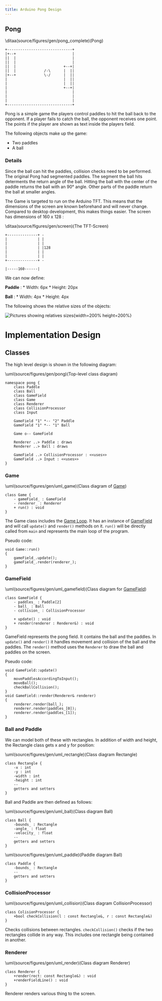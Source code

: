 ```yaml
---
title: Arduino Pong Design
---
```


## Pong
\ditaa(source/figures/gen/pong_complete)(Pong)
~~~~
+------------------------------+
|+--+                          |
||  |                          |
||  |                          |
||  |                      +--+|
||  |             /-\      |  ||
|+--+             \-/      |  ||
|                          |  ||
|                          |  ||
|                          +--+|
|                              |
|                              |
|                              |
+------------------------------+
~~~~

Pong is a simple game the players control paddles to hit the ball back to the opponent. If a player fails to catch the ball, the opponent receives one point. The points if the player are shown as text inside the players field.

The following objects make up the game:

* Two paddles
* A ball

### Details

Since the ball can hit the paddles, collision checks need to be performed. The original Pong had segmented paddles. The segment the ball hits determents the return angle of the ball. Hitting the ball with the center of the paddle returns the ball with an 90° angle. Other parts of the paddle return the ball at smaller angles.

The Game is targeted to run on the Arduino TFT. This means that the dimensions of the screen are known beforehand and will never change. Compared to desktop development, this makes things easier. The screen has dimensions of 160 x 128 :

\ditaa(source/figures/gen/screen)(The TFT-Screen)
~~~~
+--------------+ -
|              | |
|              | |
|              | |128
|              | |
|              | |
+--------------+ -

|-----160------|
~~~~

We can now define:

**Paddle**
  : * Width:  6px
    * Height: 20px

**Ball**
  : * Width: 4px
    * Height: 4px

The following shows the relative sizes of the objects:

![Pictures showing relatives sizes](source/figures/field_drawn.png){width=200% height=200%}

# Implementation Design
## Classes

The high level design is shown in the following diagram:

\uml(source/figures/gen/pong)(Top-level class diagram)
~~~~
namespace pong {
    class Paddle
    class Ball
    class GameField
    class Game
    class Renderer
    class CollisionProcessor
    class Input

    GameField "1" *-- "2" Paddle
    GameField "1" *-- "1" Ball

    Game o-- GameField

    Renderer ..> Paddle : draws
    Renderer ..> Ball : draws

    GameField ..> CollisionProcessor : <<uses>>
    GameField ..> Input : <<uses>>
}
~~~~

### Game
\uml(source/figures/gen/uml_game)(Class diagram of [Game](#game))
~~~~
class Game {
    - gameField_ : GameField
    - renderer_ : Renderer
    + run() : void
}
~~~~

The Game class includes the [Game Loop]. It has an instance of [GameField](#gamefield) and will call `update()` and `render()` methods on it. `run()` will be directly called from `main` and represents the main loop of the program.

Pseudo code:

~~~~{.cpp}
void Game::run()
{
    gameField_.update();
    gameField_.render(renderer_);
}
~~~~

### GameField
\uml(source/figures/gen/uml_gamefield)(Class diagram for [GameField](#gamefield))
~~~
class GameField {
    - paddles_ : Paddle[2]
    - ball_ : Ball
    - collision_ : CollisionProcessor

    + update() : void
    + render(renderer : Renderer&) : void
}
~~~

GameField represents the pong field. It contains the ball and the paddles. In `update()` and `render()` it handles movement and collision of the ball and the paddles. The `render()` method uses the `Renderer` to draw the ball and paddles on the screen.

Pseudo code:

~~~~{.cpp}
void GameField::update()
{
    movePaddlesAccordingToInput();
    moveBall();
    checkBallCollision();
}
void GameField::render(Renderer& renderer)
{
    renderer.render(ball_);
    renderer.render(paddles_[0]);
    renderer.render(paddles_[1]);
}
~~~~

### Ball and Paddle

We can model both of these with rectangles. In addition of width and height, the Rectangle class gets x and y for position:

\uml(source/figures/gen/uml_rectangle)(Class diagram Rectangle)
~~~~
class Rectangle {
    -x : int
    -y : int
    -width : int
    -height : int
    --
    getters and setters
}
~~~~

Ball and Paddle are then defined as follows:

\uml(source/figures/gen/uml_ball)(Class diagram Ball)
~~~~
class Ball {
    -bounds_ : Rectangle
    -angle_ : float
    -velocity_ : float
    --
    getters and setters
}
~~~~

\uml(source/figures/gen/uml_paddle)(Paddle diagram Ball)
~~~~
class Paddle {
    -bounds_ : Rectangle
    --
    getters and setters
}
~~~~

[Game Loop]: <http://gameprogrammingpatterns.com/game-loop.html>

### CollisionProcessor

\uml(source/figures/gen/uml_collision)(Class diagram CollisionProcessor)
~~~~
class ColisionProcessor {
    +bool checkCollision(l : const Rectangle&, r : const Rectangle&)
}
~~~~

Checks collisions between rectangles. `checkCollision()` checks if the two rectangles collide in any way. This includes one rectangle being contained in another.

### Renderer

\uml(source/figures/gen/uml_render)(Class diagram Renderer)
~~~~
class Renderer {
    +render(rect: const Rectangle&) : void
	+renderFieldLine() : void
}
~~~~

Renderer renders various thing to the screen.

